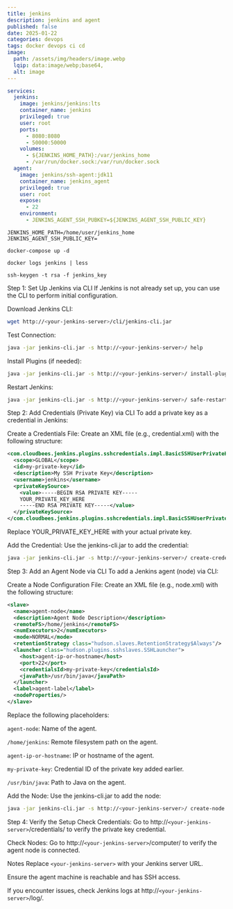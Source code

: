 ```yaml
---
title: jenkins
description: jenkins and agent
published: false
date: 2025-01-22
categories: devops
tags: docker devops ci cd
image:
  path: /assets/img/headers/image.webp
  lqip: data:image/webp;base64,
  alt: image
---
```




```yaml
services:
  jenkins:
    image: jenkins/jenkins:lts
    container_name: jenkins
    privileged: true
    user: root
    ports:
      - 8080:8080
      - 50000:50000
    volumes:
      - ${JENKINS_HOME_PATH}:/var/jenkins_home
      - /var/run/docker.sock:/var/run/docker.sock
  agent:
    image: jenkins/ssh-agent:jdk11
    container_name: jenkins_agent
    privileged: true
    user: root
    expose:
      - 22
    environment:
      - JENKINS_AGENT_SSH_PUBKEY=${JENKINS_AGENT_SSH_PUBLIC_KEY}
```


```text
JENKINS_HOME_PATH=/home/user/jenkins_home
JENKINS_AGENT_SSH_PUBLIC_KEY=
```


```shell
docker-compose up -d
```

```shell
docker logs jenkins | less
```

```shell
ssh-keygen -t rsa -f jenkins_key
```


Step 1: Set Up Jenkins via CLI
If Jenkins is not already set up, you can use the CLI to perform initial configuration.

Download Jenkins CLI:

```bash
wget http://<your-jenkins-server>/cli/jenkins-cli.jar
```

Test Connection:

```bash
java -jar jenkins-cli.jar -s http://<your-jenkins-server>/ help
```

Install Plugins (if needed):

```bash
java -jar jenkins-cli.jar -s http://<your-jenkins-server>/ install-plugin <plugin-name>
```
Restart Jenkins:

```bash
java -jar jenkins-cli.jar -s http://<your-jenkins-server>/ safe-restart
```
Step 2: Add Credentials (Private Key) via CLI
To add a private key as a credential in Jenkins:

Create a Credentials File:
Create an XML file (e.g., credential.xml) with the following structure:

```xml
<com.cloudbees.jenkins.plugins.sshcredentials.impl.BasicSSHUserPrivateKey>
  <scope>GLOBAL</scope>
  <id>my-private-key</id>
  <description>My SSH Private Key</description>
  <username>jenkins</username>
  <privateKeySource>
    <value>-----BEGIN RSA PRIVATE KEY-----
    YOUR_PRIVATE_KEY_HERE
    -----END RSA PRIVATE KEY-----</value>
  </privateKeySource>
</com.cloudbees.jenkins.plugins.sshcredentials.impl.BasicSSHUserPrivateKey>
```
Replace YOUR_PRIVATE_KEY_HERE with your actual private key.

Add the Credential:
Use the jenkins-cli.jar to add the credential:

```bash
java -jar jenkins-cli.jar -s http://<your-jenkins-server>/ create-credentials-by-xml system::system::jenkins _ < credential.xml
```
Step 3: Add an Agent Node via CLI
To add a Jenkins agent (node) via CLI:

Create a Node Configuration File:
Create an XML file (e.g., node.xml) with the following structure:

```xml
<slave>
  <name>agent-node</name>
  <description>Agent Node Description</description>
  <remoteFS>/home/jenkins</remoteFS>
  <numExecutors>2</numExecutors>
  <mode>NORMAL</mode>
  <retentionStrategy class="hudson.slaves.RetentionStrategy$Always"/>
  <launcher class="hudson.plugins.sshslaves.SSHLauncher">
    <host>agent-ip-or-hostname</host>
    <port>22</port>
    <credentialsId>my-private-key</credentialsId>
    <javaPath>/usr/bin/java</javaPath>
  </launcher>
  <label>agent-label</label>
  <nodeProperties/>
</slave>
```
Replace the following placeholders:

`agent-node`: Name of the agent.

`/home/jenkins`: Remote filesystem path on the agent.

`agent-ip-or-hostname`: IP or hostname of the agent.

`my-private-key`: Credential ID of the private key added earlier.

`/usr/bin/java`: Path to Java on the agent.

Add the Node:
Use the jenkins-cli.jar to add the node:

```bash
java -jar jenkins-cli.jar -s http://<your-jenkins-server>/ create-node < agent.xml
```
Step 4: Verify the Setup
Check Credentials:
Go to http://`<your-jenkins-server>`/credentials/ to verify the private key credential.

Check Nodes:
Go to http://`<your-jenkins-server>`/computer/ to verify the agent node is connected.

Notes
Replace `<your-jenkins-server>` with your Jenkins server URL.

Ensure the agent machine is reachable and has SSH access.

If you encounter issues, check Jenkins logs at http://`<your-jenkins-server>`/log/.